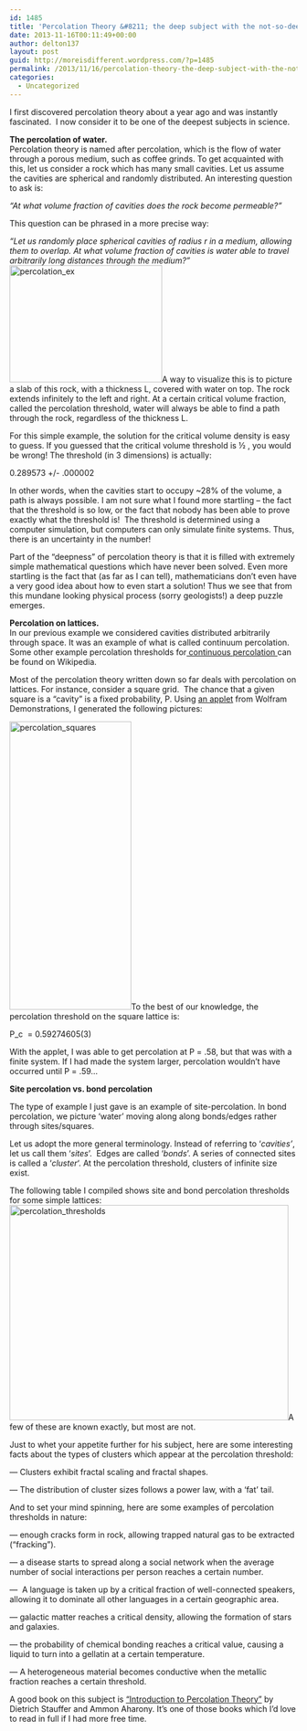 ```yaml
---
id: 1485
title: 'Percolation Theory &#8211; the deep subject with the not-so-deep sounding name'
date: 2013-11-16T00:11:49+00:00
author: delton137
layout: post
guid: http://moreisdifferent.wordpress.com/?p=1485
permalink: /2013/11/16/percolation-theory-the-deep-subject-with-the-not-so-deep-sounding-name/
categories:
  - Uncategorized
---
```

<p dir="ltr">
  I first discovered percolation theory about a year ago and was instantly fascinated.  I now consider it to be one of the deepest subjects in science.
</p>

<p dir="ltr">
  <!--more-->
</p>

<p dir="ltr">
  <strong>The percolation of water.</strong><br /> Percolation theory is named after percolation, which is the flow of water through a porous medium, such as coffee grinds. To get acquainted with this, let us consider a rock which has many small cavities. Let us assume the cavities are spherical and randomly distributed. An interesting question to ask is:
</p>

<p dir="ltr">
  <em>“At what volume fraction of cavities does the rock become permeable?”</em>
</p>

<p dir="ltr">
  This question can be phrased in a more precise way:
</p>

<p dir="ltr">
  <em>“Let us randomly place spherical cavities of radius</em> <em>r in a medium, allowing them to overlap. At what volume fraction of cavities is water able to travel arbitrarily long distances through the medium?”</em><a href="http://www.danielcelton.com/wp-content/uploads/2013/11/percolation_ex.png"><img class="size-medium wp-image-1488 aligncenter" alt="percolation_ex" src="http://www.danielcelton.com/wp-content/uploads/2013/11/percolation_ex.png?w=300" width="267" height="205" srcset="http://www.moreisdifferent.com/wp-content/uploads/2013/11/percolation_ex.png 520w, http://www.moreisdifferent.com/wp-content/uploads/2013/11/percolation_ex-300x232.png 300w" sizes="(max-width: 267px) 100vw, 267px" /></a>A way to visualize this is to picture a slab of this rock, with a thickness L, covered with water on top. The rock extends infinitely to the left and right. At a certain critical volume fraction, called the percolation threshold, water will always be able to find a path through the rock, regardless of the thickness L.
</p>

<p dir="ltr">
  For this simple example, the solution for the critical volume density is easy to guess. If you guessed that the critical volume threshold is ½ , you would be wrong! The threshold (in 3 dimensions) is actually:
</p>

<p dir="ltr">
  0.289573 +/- .000002
</p>

<p dir="ltr">
  In other words, when the cavities start to occupy ~28% of the volume, a path is always possible. I am not sure what I found more startling &#8211; the fact that the threshold is so low, or the fact that nobody has been able to prove exactly what the threshold is!  The threshold is determined using a computer simulation, but computers can only simulate finite systems. Thus, there is an uncertainty in the number!
</p>

<p dir="ltr">
  Part of the &#8220;deepness&#8221; of percolation theory is that it is filled with extremely simple mathematical questions which have never been solved. Even more startling is the fact that (as far as I can tell), mathematicians don’t even have a very good idea about how to even start a solution! Thus we see that from this mundane looking physical process (sorry geologists!) a deep puzzle emerges.
</p>

<p dir="ltr">
  <strong>Percolation on lattices.</strong><br /> In our previous example we considered cavities distributed arbitrarily through space. It was an example of what is called continuum percolation. Some other example percolation thresholds for<a href="http://en.wikipedia.org/wiki/Percolation_threshold#Thresholds_for_3D_continuum_models"> continuous percolation </a>can be found on Wikipedia.
</p>

<p dir="ltr">
  Most of the percolation theory written down so far deals with percolation on lattices. For instance, consider a square grid.  The chance that a given square is a &#8220;cavity&#8221; is a fixed probability, P. Using <a href="http://demonstrations.wolfram.com/PercolationOnASquareGrid/">an applet</a> from Wolfram Demonstrations, I generated the following pictures:
</p>

<p dir="ltr">
  <a href="http://www.danielcelton.com/wp-content/uploads/2013/11/percolation_squares.png"><img class="size-medium wp-image-1489 aligncenter" alt="percolation_squares" src="http://www.danielcelton.com/wp-content/uploads/2013/11/percolation_squares.png?w=137" width="213" height="505" /></a>To the best of our knowledge, the percolation threshold on the square lattice is:
</p>

<p dir="ltr">
  P_c  = 0.59274605(3)
</p>

<p dir="ltr">
  With the applet, I was able to get percolation at P = .58, but that was with a finite system. If I had made the system larger, percolation wouldn’t have occurred until P = .59&#8230;
</p>

<p dir="ltr">
  <strong>Site percolation vs. bond percolation</strong>
</p>

<p dir="ltr">
  The type of example I just gave is an example of site-percolation. In bond percolation, we picture &#8216;water&#8217; moving along along bonds/edges rather through sites/squares.
</p>

<p dir="ltr">
  Let us adopt the more general terminology. Instead of referring to ‘<em>cavities’</em>, let us call them ‘<em>sites</em>’.  Edges are called ‘<em>bonds</em>’. A series of connected sites is called a &#8216;<em>cluster</em>&#8216;. At the percolation threshold, clusters of infinite size exist.
</p>

<p dir="ltr">
  The following table I compiled shows site and bond percolation thresholds for some simple lattices:<a href="http://www.danielcelton.com/wp-content/uploads/2013/11/percolation_thresholds.png"><img class="size-medium wp-image-1490 aligncenter" alt="percolation_thresholds" src="http://www.danielcelton.com/wp-content/uploads/2013/11/percolation_thresholds.png?w=300" width="488" height="377" srcset="http://www.moreisdifferent.com/wp-content/uploads/2013/11/percolation_thresholds.png 681w, http://www.moreisdifferent.com/wp-content/uploads/2013/11/percolation_thresholds-300x232.png 300w" sizes="(max-width: 488px) 100vw, 488px" /></a>A few of these are known exactly, but most are not.
</p>

<p dir="ltr">
  Just to whet your appetite further for his subject, here are some interesting facts about the types of clusters which appear at the percolation threshold:
</p>

&#8212; Clusters exhibit fractal scaling and fractal shapes.

&#8212; The distribution of cluster sizes follows a power law, with a &#8216;fat&#8217; tail.

<p dir="ltr">
  And to set your mind spinning, here are some examples of percolation thresholds in nature:
</p>

<p dir="ltr">
  &#8212; enough cracks form in rock, allowing trapped natural gas to be extracted (“fracking”).
</p>

&#8212; a disease starts to spread along a social network when the average number of social interactions per person reaches a certain number.

<p dir="ltr">
  &#8212;  A language is taken up by a critical fraction of well-connected speakers, allowing it to dominate all other languages in a certain geographic area.
</p>

<p dir="ltr">
  &#8212; galactic matter reaches a critical density, allowing the formation of stars and galaxies.
</p>

<p dir="ltr">
  &#8212; the probability of chemical bonding reaches a critical value, causing a liquid to turn into a gellatin at a certain temperature.
</p>

<p dir="ltr">
  &#8212; A heterogeneous material becomes conductive when the metallic fraction reaches a certain threshold.
</p>

<p dir="ltr">
  A good book on this subject is <a href="http://www.amazon.com/Introduction-Percolation-Theory-Dietrich-Stauffer/dp/0748402535">&#8220;Introduction to Percolation Theory&#8221;</a> by Dietrich Stauffer and Ammon Aharony. It&#8217;s one of those books which I&#8217;d love to read in full if I had more free time.
</p>